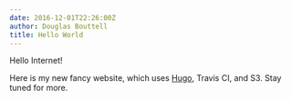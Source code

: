 ```yaml
---
date: 2016-12-01T22:26:00Z
author: Douglas Bouttell
title: Hello World
---
```


Hello Internet!

Here is my new fancy website, which uses [Hugo](https://gohugo.io), Travis CI,
and S3. Stay tuned for more.
